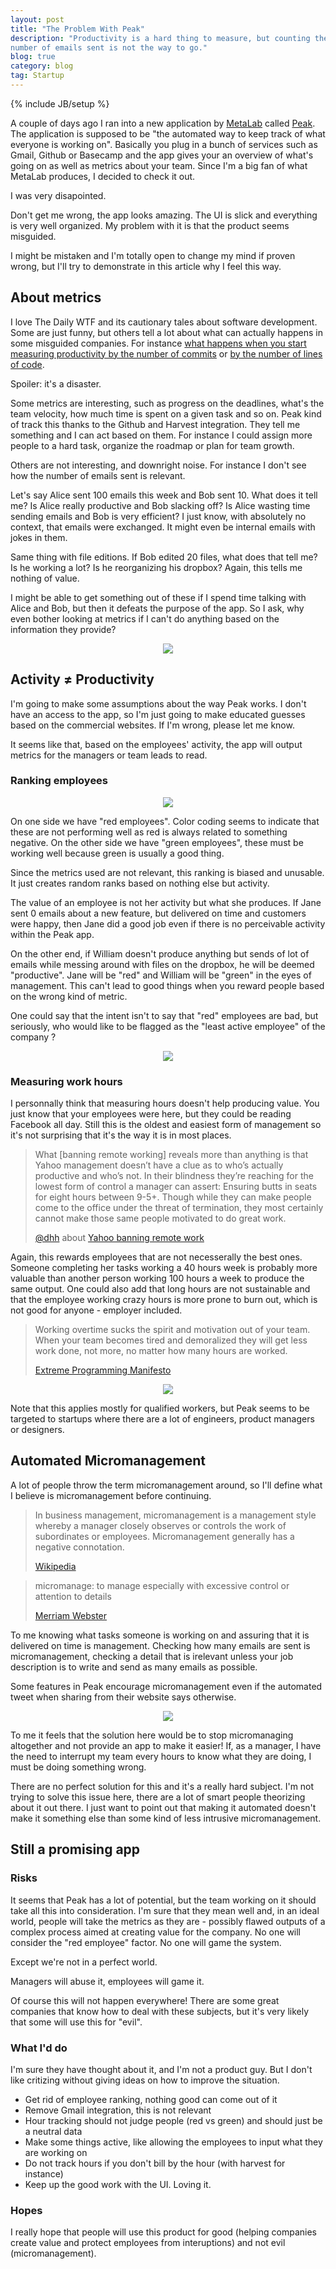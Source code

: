 ```yaml
---
layout: post
title: "The Problem With Peak"
description: "Productivity is a hard thing to measure, but counting the
number of emails sent is not the way to go."
blog: true
category: blog
tag: Startup
---
```


{% include JB/setup %}

A couple of days ago I ran into a new application by [MetaLab](http://metalabdesign.com/) called
[Peak](http://www.usepeak.com/). The application is supposed to be "the automated way to keep track
of what everyone is working on". Basically you plug in a bunch of
services such as Gmail, Github or Basecamp and the app gives your an
overview of what's going on as well as metrics about your team.
Since I'm a big fan of what MetaLab produces, I decided to check it out.

I was very disapointed.

Don't get me wrong, the app looks amazing. The UI is slick and
everything is very well organized. My problem with it is that
the product seems misguided.

I might be mistaken and I'm totally open to change my mind if proven wrong,
but I'll try to demonstrate in this article why I feel this way.

## About metrics

I love The Daily WTF and its cautionary tales about software development.
Some are just funny, but others tell a lot about what can actually happens
in some misguided companies. For instance
[what happens when you start measuring productivity by the number of
commits](http://thedailywtf.com/Articles/Productivity-20.aspx) or [by the
number of lines of code](http://thedailywtf.com/Articles/Measured_By_The_Line.aspx).

Spoiler: it's a disaster.

Some metrics are interesting, such as progress on the
deadlines, what's the team velocity, how much time is spent on a
given task and so on. Peak kind of track this thanks to the Github and
Harvest integration. They tell me something and I can act based on them.
For instance I could assign more people to a hard task, organize the roadmap or plan for team growth.

Others are not interesting, and downright noise. For instance I don't
see how the number of emails sent is relevant.

Let's say Alice sent 100 emails this week and Bob sent 10. What does it
tell me? Is Alice really productive and Bob slacking off? Is Alice
wasting time sending emails and Bob is very efficient? I just know, with
absolutely no context, that emails were exchanged. It might even be internal
emails with jokes in them.

Same thing with file editions. If Bob edited 20 files, what does that
tell me? Is he working a lot? Is he reorganizing his dropbox? Again,
this tells me nothing of value.

I might be able to get something out of these if I spend time talking
with Alice and Bob, but then it defeats the purpose of the app.
So I ask, why even bother looking at metrics if I can't do anything based on the information they provide?

<div style="text-align: center"><img src="/assets/blog/peak_emails.png" /></div>

## Activity ≠ Productivity

I'm going to make some assumptions about the way Peak works. I
don't have an access to the app, so I'm just going to make educated guesses
based on the commercial websites. If I'm wrong, please let me know.

It seems like that, based on the employees' activity, the app will output metrics for the
managers or team leads to read.

### Ranking employees

<div style="text-align: center"><img src="/assets/blog/graph_peak.png" /></div>

On one side we have "red employees". Color coding seems to indicate that these
are not performing well as red is always related to something negative.
On the other side we have "green employees", these must be working well
because green is usually a good thing.

Since the metrics used are not relevant, this ranking is biased and
unusable. It just creates random ranks based on nothing else but
activity.

The value of an employee is not her activity but what she produces. If
Jane sent 0 emails about a new feature, but delivered on time and
customers were happy, then Jane did a good job even if there is no perceivable
activity within the Peak app.

On the other end, if William doesn't produce anything but sends of lot of emails
while messing around with files on the dropbox, he will be deemed
"productive". Jane will be "red" and William will be "green" in the eyes
of management. This can't lead to good things when you reward people
based on the wrong kind of metric.

One could say that the intent isn't to say that "red" employees are bad,
but seriously, who would like to be flagged as the "least active
employee" of the company ?

<div style="text-align: center"><img src="/assets/blog/activity_peak.png" /></div>

### Measuring work hours

I personnally think that measuring hours doesn't help producing value. You just
know that your employees were here, but they could be reading Facebook
all day. Still this is the oldest and easiest form of management so it's
not surprising that it's the way it is in most places.

> What \[banning remote working\] reveals more than anything is that Yahoo management doesn’t have a clue as to who’s
> actually productive and who’s not. In their blindness they’re reaching for the lowest form of
> control a manager can assert: Ensuring butts in seats for eight hours between 9-5+. Though while
> they can make people come to the office under the threat of termination, they most certainly
> cannot make those same people motivated to do great work.
> 
> [@dhh](http://twitter.com/dhh) about [Yahoo banning remote work](http://37signals.com/svn/posts/3453-no-more-remote-work-at-yahoo)

Again, this rewards employees that are not necesserally the best ones.
Someone completing her tasks working a 40 hours week is probably
more valuable than another person working 100 hours a week to produce
the same output. One could also add that long hours are not sustainable
and that the employee working crazy hours is more prone to burn out,
which is not good for anyone - employer included.

> Working overtime sucks the spirit and motivation out of your team.
> When your team becomes tired and demoralized they will get less work done,
> not more, no matter how many hours are worked.
> 
> [Extreme Programming Manifesto](http://www.extremeprogramming.org/rules/overtime.html)

<div style="text-align: center"><img src="/assets/blog/brandon.png" /></div>

Note that this applies mostly for qualified workers, but Peak seems to
be targeted to startups where there are a lot of engineers, product
managers or designers.

## Automated Micromanagement

A lot of people throw the term micromanagement around, so I'll define
what I believe is micromanagement before continuing.

> In business management, micromanagement is a management style whereby a manager
> closely observes or controls the work of subordinates or employees.
> Micromanagement generally has a negative connotation.
>
> [Wikipedia](http://en.wikipedia.org/wiki/Micromanagement)

> micromanage: to manage especially with excessive control or attention to details
>
> [Merriam Webster](http://www.merriam-webster.com/dictionary/micromanage)

To me knowing what tasks someone is working
on and assuring that it is delivered on time is management. Checking how
many emails are sent is micromanagement, checking a detail that is irelevant unless
your job description is to write and send as many emails as possible.

Some features in Peak encourage micromanagement even if the automated
tweet when sharing from their website says otherwise.

<div style="text-align: center"><img src="/assets/blog/micro.png" /></div>

To me it feels that the solution here would be to stop micromanaging
altogether and not provide an app to make it easier! If, as a manager,
I have the need to interrupt my team every hours to know what they are
doing, I must be doing something wrong.

There are no perfect solution for this and it's a really hard subject.
I'm not trying to solve this issue here, there are a lot of smart people
theorizing about it out there. I just want to point out that making it
automated doesn't make it something else than some kind of less
intrusive micromanagement.

## Still a promising app

### Risks

It seems that Peak has a lot of potential, but the team working on it should
take all this into consideration. I'm sure that they mean well and,
in an ideal world, people will take the metrics as they
are - possibly flawed outputs of a complex process aimed at creating
value for the company. No one will consider the "red employee" factor.
No one will game the system.

Except we're not in a perfect world.

Managers will abuse it, employees will game it.

Of course this will not happen everywhere! There are some great companies that know how
to deal with these subjects, but it's very likely that some will use this for "evil".

### What I'd do

I'm sure they have thought about it, and I'm not a product guy. But I
don't like critizing without giving ideas on how to improve the
situation.

- Get rid of employee ranking, nothing good can come out of it
- Remove Gmail integration, this is not relevant
- Hour tracking should not judge people (red vs green) and should just be a neutral data
- Make some things active, like allowing the employees to input what they are working on
- Do not track hours if you don't bill by the hour (with harvest for instance)
- Keep up the good work with the UI. Loving it.

### Hopes

I really hope that people will use this product for good (helping companies
create value and protect employees from interuptions) and not evil
(micromanagement).
